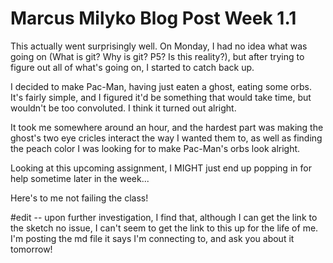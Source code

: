 # Marcus Milyko Blog Post Week 1.1

This actually went surprisingly well. On Monday, I had no idea what was going on (What is git? Why is git? P5? Is this reality?), but after trying to figure out all of what's going on, I started to catch back up.

I decided to make Pac-Man, having just eaten a ghost, eating some orbs. It's fairly simple, and I figured it'd be something that would take time, but wouldn't be too convoluted. I think it turned out alright.

It took me somewhere around an hour, and the hardest part was making the ghost's two eye cricles interact the way I wanted them to, as well as finding the peach color I was looking for to make Pac-Man's orbs look alright.

Looking at this upcoming assignment, I MIGHT just end up popping in for help sometime later in the week...

Here's to me not failing the class!

#edit -- upon further investigation, I find that, although I can get the link to the sketch no issue, I can't seem to get the link to this up for the life of me. I'm posting the md file it says I'm connecting to, and ask you about it tomorrow!
